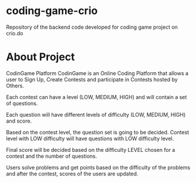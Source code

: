 # coding-game-crio
Repository of the backend code developed for coding game project on crio.do

# About Project
CodinGame Platform
CodinGame is an Online Coding Platform that allows a user to Sign Up, Create Contests and participate in Contests hosted by Others.

Each contest can have a level (LOW, MEDIUM, HIGH) and will contain a set of questions.

Each question will have different levels of difficulty (LOW, MEDIUM, HIGH) and score.

Based on the contest level, the question set is going to be decided. Contest level with LOW difficulty will have questions with LOW difficulty level.

Final score will be decided based on the difficulty LEVEL chosen for a contest and the number of questions.

Users solve problems and get points based on the difficulty of the problems and after the contest, scores of the users are updated.
